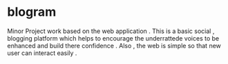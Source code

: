 # blogram
 Minor Project work based on the web application . This is a basic social , blogging platform which helps to encourage the underrattede voices to be enhanced and build there confidence . Also , the web is simple so that new user can interact easily .
